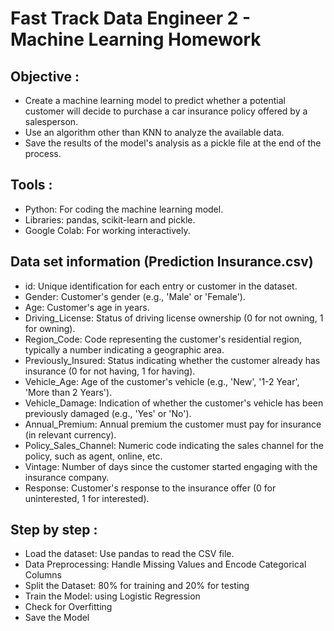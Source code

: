 # Fast Track Data Engineer 2 - Machine Learning Homework

## Objective :
- Create a machine learning model to predict whether a potential customer will decide to purchase a car insurance policy offered by a salesperson.
- Use an algorithm other than KNN to analyze the available data.
- Save the results of the model's analysis as a pickle file at the end of the process.

## Tools :
- Python: For coding the machine learning model.
- Libraries: pandas, scikit-learn and pickle.
- Google Colab: For working interactively.

## Data set information (Prediction Insurance.csv)
- id: Unique identification for each entry or customer in the dataset.
- Gender: Customer's gender (e.g., 'Male' or 'Female').
- Age: Customer's age in years.
- Driving_License: Status of driving license ownership (0 for not owning, 1 for owning).
- Region_Code: Code representing the customer's residential region, typically a number indicating a geographic area.
- Previously_Insured: Status indicating whether the customer already has insurance (0 for not having, 1 for having).
- Vehicle_Age: Age of the customer's vehicle (e.g., 'New', '1-2 Year', 'More than 2 Years').
- Vehicle_Damage: Indication of whether the customer's vehicle has been previously damaged (e.g., 'Yes' or 'No').
- Annual_Premium: Annual premium the customer must pay for insurance (in relevant currency).
- Policy_Sales_Channel: Numeric code indicating the sales channel for the policy, such as agent, online, etc.
- Vintage: Number of days since the customer started engaging with the insurance company.
- Response: Customer's response to the insurance offer (0 for uninterested, 1 for interested).

## Step by step :
- Load the dataset: Use pandas to read the CSV file.
- Data Preprocessing: Handle Missing Values and Encode Categorical Columns
- Split the Dataset: 80% for training and 20% for testing
- Train the Model: using Logistic Regression
- Check for Overfitting
- Save the Model
